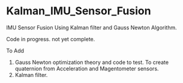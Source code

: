 # Kalman_IMU_Sensor_Fusion
IMU Sensor Fusion Using Kalman filter and Gauss Newton Algorithm. 

Code in progress. not yet complete. 

To Add
1. Gauss Newton optimization theory and code to test. To create quaternion from Acceleration and Magentometer sensors. 
2. Kalman filter. 
